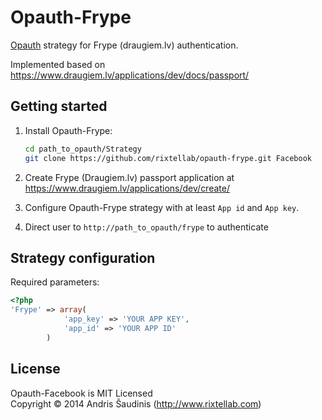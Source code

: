 Opauth-Frype
=============
[Opauth][1] strategy for Frype (draugiem.lv) authentication.

Implemented based on https://www.draugiem.lv/applications/dev/docs/passport/

Getting started
----------------
1. Install Opauth-Frype:
   ```bash
   cd path_to_opauth/Strategy
   git clone https://github.com/rixtellab/opauth-frype.git Facebook
   ```

2. Create Frype (Draugiem.lv) passport application at https://www.draugiem.lv/applications/dev/create/
    

3. Configure Opauth-Frype strategy with at least `App id` and `App key`.

4. Direct user to `http://path_to_opauth/frype` to authenticate

Strategy configuration
----------------------

Required parameters:

```php
<?php
'Frype' => array(
            'app_key' => 'YOUR APP KEY',
            'app_id' => 'YOUR APP ID'
        )
```

License
---------
Opauth-Facebook is MIT Licensed  
Copyright © 2014 Andris Šaudinis (http://www.rixtellab.com)

[1]: https://github.com/rixtellab/opauth-frype
